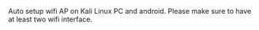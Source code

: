 Auto setup wifi AP on Kali Linux PC and android.
Please make sure to have at least two wifi interface.

